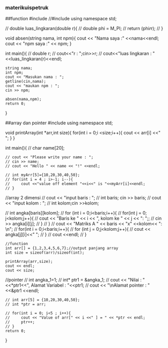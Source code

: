 ### materikuispetruk

##function
#include <iostream>
//#include <cmath>
using namespace std;

// double luas_lingkaran(double r){
//         double phi = M_PI;
//         return (phi*r*r);
//     }

void absen(string nama, int npm){
    cout << "Nama saya :" <<nama<<endl;
    cout << "npm saya :" << npm;
}

int main(){
    // double r;
    // cout<<"r : ";cin>>r;
    // cout<<"luas lingkaran : "<<luas_lingkaran(r)<<endl;

    string nama;
    int npm;
    cout << "Masukan nama : ";
    getline(cin,nama);
    cout << "maukan npm : ";
    cin >> npm;

    absen(nama,npm);
    return 0;
}

##array dan pointer
#include <iostream>
using namespace std;

void printArray(int *arr,int size){
    for(int i = 0;i <size;i++){
        cout << arr[i] <<" ";
    }
}

int main(){
    // char name[20];

    // cout << "Please write your name : ";
    // cin >> name;
    // cout << "Hello " << name << "!" <<endl;

    // int myArr[5]={10,20,30,40,50};
    // for(int i = 4 ; i>-1; i--){
    //     cout <<"value off element "<<i<<" is "<<myArr[i]<<endl;
    // }

//array 2 dimensi
//  cout << "input baris : ";
// int baris; cin >> baris;
//  cout << "input kolom : ";
// int kolom;cin >>kolom;

// int angka[baris][kolom];
// for (int i = 0;i<baris;i++){
//     for(int j = 0; j<kolom;j++){
//         cout << "Baris ke " << i << ", kolom ke " << j << ": ";;
//         cin >> angka[i][j];
//     }
// }
// cout << "Matriks A " << baris << "x" <<kolom<< ": \n";
// for(int i = 0;i<baris;i++){
//     for (int j = 0;j<kolom;j++){
//         cout << angka[j][i]<<" ";
//     }
//     cout <<endl;
// }

    //function
    int arr[] = {1,2,3,4,5,6,7};//output panjang array
    int size = sizeof(arr)/sizeof(int);

    printArray(arr,size);
    cout << endl;
    cout << size;

//pointer
    // int angka_1=1;
    // int* ptr1 = &angka_1;
    // cout << "Nilai : "<<*ptr1<<", Alamat Variabel : "<<ptr1;
    // cout << "\nAlamat pointer : "<<&ptr1 <<endl;
    
    // int arr[5] = {10,20,30,40,50};
    // int *ptr = arr;

    // for(int i = 0; i<5 ; i++){
    //     cout << "Value of arr[" << i <<" ] = " << *ptr << endl;
    //     ptr++;
    // }
    return 0;
}
